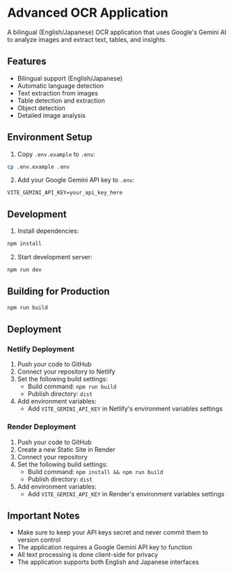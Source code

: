 # Advanced OCR Application

A bilingual (English/Japanese) OCR application that uses Google's Gemini AI to analyze images and extract text, tables, and insights.

## Features

- Bilingual support (English/Japanese)
- Automatic language detection
- Text extraction from images
- Table detection and extraction
- Object detection
- Detailed image analysis

## Environment Setup

1. Copy `.env.example` to `.env`:
```bash
cp .env.example .env
```

2. Add your Google Gemini API key to `.env`:
```env
VITE_GEMINI_API_KEY=your_api_key_here
```

## Development

1. Install dependencies:
```bash
npm install
```

2. Start development server:
```bash
npm run dev
```

## Building for Production

```bash
npm run build
```

## Deployment

### Netlify Deployment

1. Push your code to GitHub
2. Connect your repository to Netlify
3. Set the following build settings:
   - Build command: `npm run build`
   - Publish directory: `dist`
4. Add environment variables:
   - Add `VITE_GEMINI_API_KEY` in Netlify's environment variables settings

### Render Deployment

1. Push your code to GitHub
2. Create a new Static Site in Render
3. Connect your repository
4. Set the following build settings:
   - Build command: `npm install && npm run build`
   - Publish directory: `dist`
5. Add environment variables:
   - Add `VITE_GEMINI_API_KEY` in Render's environment variables settings

## Important Notes

- Make sure to keep your API keys secret and never commit them to version control
- The application requires a Google Gemini API key to function
- All text processing is done client-side for privacy
- The application supports both English and Japanese interfaces
